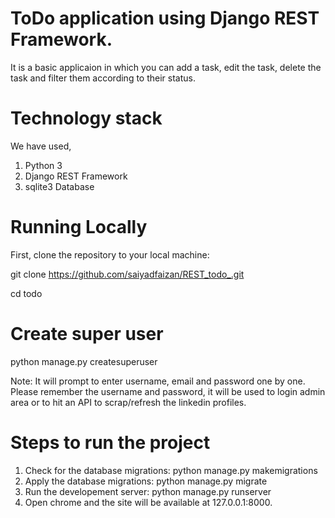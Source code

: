 # ToDo application using Django REST Framework. 
It is a basic applicaion in which you can add a task, edit the task, delete the task and filter them according to their status.

# Technology stack
We have used,

1. Python 3
2. Django REST Framework
3. sqlite3 Database
    
# Running Locally
First, clone the repository to your local machine:

git clone https://github.com/saiyadfaizan/REST_todo_.git

cd todo

# Create super user 
python manage.py createsuperuser 

Note: It will prompt to enter username, email and password one by one. Please remember the username and password,
it will be used to login admin area or to hit an API to scrap/refresh the linkedin profiles.

# Steps to run the project

1. Check for the database migrations: python manage.py makemigrations
2. Apply the database migrations: python manage.py migrate
3. Run the developement server: python manage.py runserver
4. Open chrome and the site will be available at 127.0.0.1:8000.

